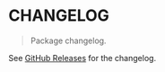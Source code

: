 # CHANGELOG

> Package changelog.

See [GitHub Releases](https://github.com/stdlib-js/random-iter-kumaraswamy/releases) for the changelog.